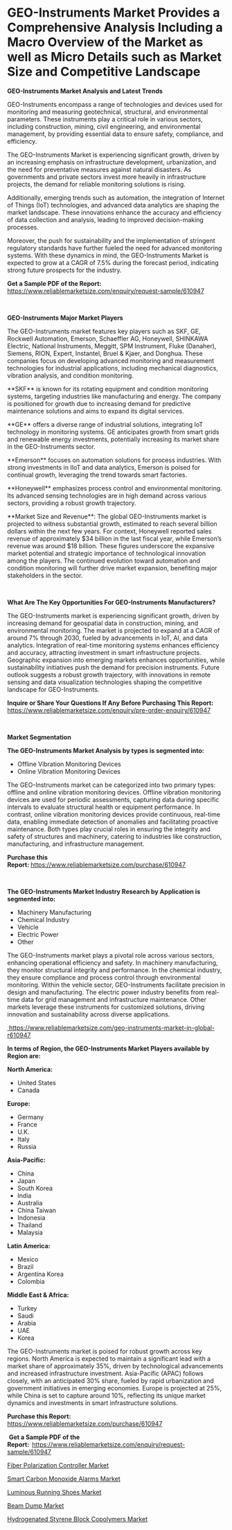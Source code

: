 <p><h1>GEO-Instruments Market Provides a Comprehensive Analysis Including a Macro Overview of the Market as well as Micro Details such as Market Size and Competitive Landscape</h1></p><p><strong>GEO-Instruments Market Analysis and Latest Trends</strong></p>
<p><p>GEO-Instruments encompass a range of technologies and devices used for monitoring and measuring geotechnical, structural, and environmental parameters. These instruments play a critical role in various sectors, including construction, mining, civil engineering, and environmental management, by providing essential data to ensure safety, compliance, and efficiency.</p><p>The GEO-Instruments Market is experiencing significant growth, driven by an increasing emphasis on infrastructure development, urbanization, and the need for preventative measures against natural disasters. As governments and private sectors invest more heavily in infrastructure projects, the demand for reliable monitoring solutions is rising. </p><p>Additionally, emerging trends such as automation, the integration of Internet of Things (IoT) technologies, and advanced data analytics are shaping the market landscape. These innovations enhance the accuracy and efficiency of data collection and analysis, leading to improved decision-making processes. </p><p>Moreover, the push for sustainability and the implementation of stringent regulatory standards have further fueled the need for advanced monitoring systems. With these dynamics in mind, the GEO-Instruments Market is expected to grow at a CAGR of 7.5% during the forecast period, indicating strong future prospects for the industry.</p></p>
<p><strong>Get a Sample PDF of the Report:&nbsp;</strong> <a href="https://www.reliablemarketsize.com/enquiry/request-sample/610947?utm_campaign=1133&utm_medium=2&utm_source=Github&utm_content=ia&utm_term=29092024&utm_id=geo-instruments">https://www.reliablemarketsize.com/enquiry/request-sample/610947</a></p>
<p>&nbsp;</p>
<p><strong>GEO-Instruments Major Market Players</strong></p>
<p><p>The GEO-Instruments market features key players such as SKF, GE, Rockwell Automation, Emerson, Schaeffler AG, Honeywell, SHINKAWA Electric, National Instruments, Meggitt, SPM Instrument, Fluke (Danaher), Siemens, RION, Expert, Instantel, Bruel & Kjaer, and Donghua. These companies focus on developing advanced monitoring and measurement technologies for industrial applications, including mechanical diagnostics, vibration analysis, and condition monitoring.</p><p>**SKF** is known for its rotating equipment and condition monitoring systems, targeting industries like manufacturing and energy. The company is positioned for growth due to increasing demand for predictive maintenance solutions and aims to expand its digital services.</p><p>**GE** offers a diverse range of industrial solutions, integrating IoT technology in monitoring systems. GE anticipates growth from smart grids and renewable energy investments, potentially increasing its market share in the GEO-Instruments sector.</p><p>**Emerson** focuses on automation solutions for process industries. With strong investments in IIoT and data analytics, Emerson is poised for continual growth, leveraging the trend towards smart factories.</p><p>**Honeywell** emphasizes process control and environmental monitoring. Its advanced sensing technologies are in high demand across various sectors, providing a robust growth trajectory.</p><p>**Market Size and Revenue**: The global GEO-Instruments market is projected to witness substantial growth, estimated to reach several billion dollars within the next few years. For context, Honeywell reported sales revenue of approximately $34 billion in the last fiscal year, while Emerson’s revenue was around $18 billion. These figures underscore the expansive market potential and strategic importance of technological innovation among the players. The continued evolution toward automation and condition monitoring will further drive market expansion, benefiting major stakeholders in the sector.</p></p>
<p>&nbsp;</p>
<p><strong>What Are The Key Opportunities For GEO-Instruments Manufacturers?</strong></p>
<p><p>The GEO-Instruments market is experiencing significant growth, driven by increasing demand for geospatial data in construction, mining, and environmental monitoring. The market is projected to expand at a CAGR of around 7% through 2030, fueled by advancements in IoT, AI, and data analytics. Integration of real-time monitoring systems enhances efficiency and accuracy, attracting investment in smart infrastructure projects. Geographic expansion into emerging markets enhances opportunities, while sustainability initiatives push the demand for precision instruments. Future outlook suggests a robust growth trajectory, with innovations in remote sensing and data visualization technologies shaping the competitive landscape for GEO-Instruments.</p></p>
<p><strong>Inquire or Share Your Questions If Any Before Purchasing This Report:</strong> <a href="https://www.reliablemarketsize.com/enquiry/pre-order-enquiry/610947?utm_campaign=1133&utm_medium=2&utm_source=Github&utm_content=ia&utm_term=29092024&utm_id=geo-instruments">https://www.reliablemarketsize.com/enquiry/pre-order-enquiry/610947</a></p>
<p>&nbsp;</p>
<p><strong>Market Segmentation</strong></p>
<p><strong>The GEO-Instruments Market Analysis by types is segmented into:</strong></p>
<p><ul><li>Offline Vibration Monitoring Devices</li><li>Online Vibration Monitoring Devices</li></ul></p>
<p><p>The GEO-Instruments market can be categorized into two primary types: offline and online vibration monitoring devices. Offline vibration monitoring devices are used for periodic assessments, capturing data during specific intervals to evaluate structural health or equipment performance. In contrast, online vibration monitoring devices provide continuous, real-time data, enabling immediate detection of anomalies and facilitating proactive maintenance. Both types play crucial roles in ensuring the integrity and safety of structures and machinery, catering to industries like construction, manufacturing, and infrastructure management.</p></p>
<p><strong>Purchase this Report:&nbsp;</strong><a href="https://www.reliablemarketsize.com/purchase/610947?utm_campaign=1133&utm_medium=2&utm_source=Github&utm_content=ia&utm_term=29092024&utm_id=geo-instruments">https://www.reliablemarketsize.com/purchase/610947</a></p>
<p>&nbsp;</p>
<p><strong>The GEO-Instruments Market Industry Research by Application is segmented into:</strong></p>
<p><ul><li>Machinery Manufacturing</li><li>Chemical Industry</li><li>Vehicle</li><li>Electric Power</li><li>Other</li></ul></p>
<p><p>The GEO-Instruments market plays a pivotal role across various sectors, enhancing operational efficiency and safety. In machinery manufacturing, they monitor structural integrity and performance. In the chemical industry, they ensure compliance and process control through environmental monitoring. Within the vehicle sector, GEO-Instruments facilitate precision in design and manufacturing. The electric power industry benefits from real-time data for grid management and infrastructure maintenance. Other markets leverage these instruments for customized solutions, driving innovation and sustainability across diverse applications.</p></p>
<p><a href="https://www.reliablemarketsize.com/geo-instruments-market-in-global-r610947?utm_campaign=1133&utm_medium=2&utm_source=Github&utm_content=ia&utm_term=29092024&utm_id=geo-instruments">&nbsp;https://www.reliablemarketsize.com/geo-instruments-market-in-global-r610947</a></p>
<p><strong>In terms of Region, the GEO-Instruments Market Players available by Region are:</strong></p>
<p>
    <p> <strong> North America: </strong>
        <ul>
            <li>United States</li>
            <li>Canada</li>
        </ul>
        </p> 
    <p> <strong> Europe: </strong>
        <ul>
            <li>Germany</li>
            <li>France</li>
            <li>U.K.</li>
            <li>Italy</li>
            <li>Russia</li>
        </ul>
        </p> 
    <p> <strong> Asia-Pacific: </strong>
        <ul>
            <li>China</li>
            <li>Japan</li>
            <li>South Korea</li>
            <li>India</li>
            <li>Australia</li>
            <li>China Taiwan</li>
            <li>Indonesia</li>
            <li>Thailand</li>
            <li>Malaysia</li>
        </ul>
        </p> 
    <p> <strong> Latin America: </strong>
        <ul>
            <li>Mexico</li>
            <li>Brazil</li>
            <li>Argentina Korea</li>
            <li>Colombia</li>
        </ul>
        </p> 
    <p> <strong> Middle East & Africa: </strong>
        <ul>
            <li>Turkey</li>
            <li>Saudi</li>
            <li>Arabia</li>
            <li>UAE</li>
            <li>Korea</li>
        </ul>
    </p>
    </p>
<p><p>The GEO-Instruments market is poised for robust growth across key regions. North America is expected to maintain a significant lead with a market share of approximately 35%, driven by technological advancements and increased infrastructure investment. Asia-Pacific (APAC) follows closely, with an anticipated 30% share, fueled by rapid urbanization and government initiatives in emerging economies. Europe is projected at 25%, while China is set to capture around 10%, reflecting its unique market dynamics and investments in smart infrastructure solutions.</p></p>
<p><strong>Purchase this Report: </strong><a href="https://www.reliablemarketsize.com/purchase/610947?utm_campaign=1133&utm_medium=2&utm_source=Github&utm_content=ia&utm_term=29092024&utm_id=geo-instruments">https://www.reliablemarketsize.com/purchase/610947</a></p>
<p>&nbsp;<strong>Get a Sample PDF of the Report:&nbsp;&nbsp;</strong><a href="https://www.reliablemarketsize.com/enquiry/request-sample/610947?utm_campaign=1133&utm_medium=2&utm_source=Github&utm_content=ia&utm_term=29092024&utm_id=geo-instruments">https://www.reliablemarketsize.com/enquiry/request-sample/610947</a></p>
<p><strong></strong></p>
<p><p><a href="https://issuu.com/reportprime-2/docs/fiber-polarization-controller-marke_34c35e0e616717?utm_campaign=1133&utm_medium=2&utm_source=Github&utm_content=ia&utm_term=29092024&utm_id=geo-instruments">Fiber Polarization Controller Market</a></p><p><a href="https://github.com/WillieWoodard/Market-Research-Report-List-6/blob/main/smart-carbon-monoxide-alarms-market.md?utm_campaign=1133&utm_medium=2&utm_source=Github&utm_content=ia&utm_term=29092024&utm_id=geo-instruments">Smart Carbon Monoxide Alarms Market</a></p><p><a href="https://www.linkedin.com/pulse/global-perspectives-luminous-running-shoes-market-trends-xrcge?utm_campaign=1133&utm_medium=2&utm_source=Github&utm_content=ia&utm_term=29092024&utm_id=geo-instruments">Luminous Running Shoes Market</a></p><p><a href="https://issuu.com/reportprime-2/docs/beam-dump-market-size-2030.pptx_1cf490197c8041?utm_campaign=1133&utm_medium=2&utm_source=Github&utm_content=ia&utm_term=29092024&utm_id=geo-instruments">Beam Dump Market</a></p><p><a href="https://www.linkedin.com/pulse/deep-dive-hydrogenated-styrene-block-copolymers-market-itstrends-slmwc?utm_campaign=1133&utm_medium=2&utm_source=Github&utm_content=ia&utm_term=29092024&utm_id=geo-instruments">Hydrogenated Styrene Block Copolymers Market</a></p></p>
